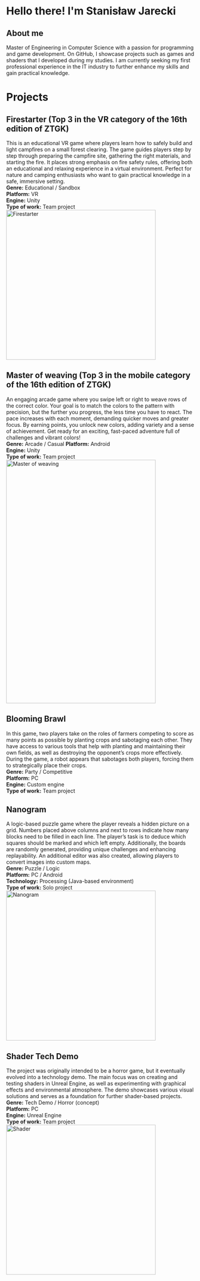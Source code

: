 # Hello there! I'm Stanisław Jarecki
## About me
Master of Engineering in Computer Science with a passion for programming and game development. On GitHub, I showcase projects such as games and shaders that I developed during my studies. I am currently seeking my first professional experience in the IT industry to further enhance my skills and gain practical knowledge.
# Projects
## Firestarter (Top 3 in the VR category of the 16th edition of ZTGK)
This is an educational VR game where players learn how to safely build and light campfires on a small forest clearing. The game guides players step by step through preparing the campfire site, gathering the right materials, and starting the fire. It places strong emphasis on fire safety rules, offering both an educational and relaxing experience in a virtual environment. Perfect for nature and camping enthusiasts who want to gain practical knowledge in a safe, immersive setting.  
**Genre:** Educational / Sandbox  
**Platform:** VR  
**Engine:** Unity  
**Type of work:** Team project  
<img src="VR.gif" alt="Firestarter" width="400" height="400">
## Master of weaving (Top 3 in the mobile category of the 16th edition of ZTGK)
An engaging arcade game where you swipe left or right to weave rows of the correct color. Your goal is to match the colors to the pattern with precision, but the further you progress, the less time you have to react. The pace increases with each moment, demanding quicker moves and greater focus. By earning points, you unlock new colors, adding variety and a sense of achievement. Get ready for an exciting, fast-paced adventure full of challenges and vibrant colors!  
**Genre:** Arcade / Casual
**Platform:** Android  
**Engine:** Unity  
**Type of work:** Team project  
<img src="mobilka.gif" alt="Master of weaving" width="400" height="650">
## Blooming Brawl
In this game, two players take on the roles of farmers competing to score as many points as possible by planting crops and sabotaging each other. They have access to various tools that help with planting and maintaining their own fields, as well as destroying the opponent’s crops more effectively. During the game, a robot appears that sabotages both players, forcing them to strategically place their crops.  
**Genre:** Party / Competitive  
**Platform:** PC  
**Engine:** Custom engine  
**Type of work:** Team project  
## Nanogram
A logic-based puzzle game where the player reveals a hidden picture on a grid. Numbers placed above columns and next to rows indicate how many blocks need to be filled in each line. The player’s task is to deduce which squares should be marked and which left empty. Additionally, the boards are randomly generated, providing unique challenges and enhancing replayability. An additional editor was also created, allowing players to convert images into custom maps.  
**Genre:** Puzzle / Logic  
**Platform:** PC / Android  
**Technology:** Processing (Java-based environment)  
**Type of work:** Solo project  
<img src="nanogram.gif" alt="Nanogram" width="400" height="400">
## Shader Tech Demo 
The project was originally intended to be a horror game, but it eventually evolved into a technology demo. The main focus was on creating and testing shaders in Unreal Engine, as well as experimenting with graphical effects and environmental atmosphere. The demo showcases various visual solutions and serves as a foundation for further shader-based projects.  
**Genre:** Tech Demo / Horror (concept)  
**Platform:** PC  
**Engine:** Unreal Engine  
**Type of work:** Team project  
<img src="shader.gif" alt="Shader" width="400" height="400">
